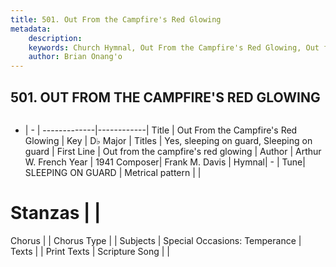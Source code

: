 ```yaml
---
title: 501. Out From the Campfire's Red Glowing
metadata:
    description: 
    keywords: Church Hymnal, Out From the Campfire's Red Glowing, Out from the campfire&#039;s red glowing, Yes, sleeping on guard, Sleeping on guard
    author: Brian Onang'o
---
```



## 501. OUT FROM THE CAMPFIRE'S RED GLOWING

```txt

```

- |   -  |
-------------|------------|
Title | Out From the Campfire's Red Glowing |
Key | D♭ Major |
Titles | Yes, sleeping on guard, Sleeping on guard |
First Line | Out from the campfire&#039;s red glowing |
Author | Arthur W. French
Year | 1941
Composer| Frank M. Davis |
Hymnal|  - |
Tune| SLEEPING ON GUARD |
Metrical pattern | |
# Stanzas |  |
Chorus |  |
Chorus Type |  |
Subjects | Special Occasions: Temperance |
Texts |  |
Print Texts | 
Scripture Song |  |
  

